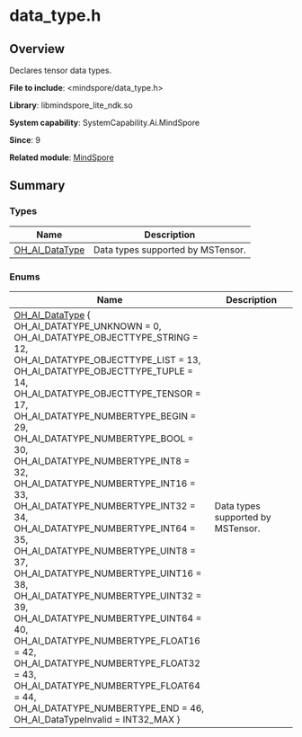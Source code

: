 # data_type.h


## Overview

Declares tensor data types.

**File to include**: <mindspore/data_type.h>

**Library**: libmindspore_lite_ndk.so

**System capability**: SystemCapability.Ai.MindSpore

**Since**: 9

**Related module**: [MindSpore](_mind_spore.md)


## Summary


### Types

| Name| Description|
| -------- | -------- |
| [OH_AI_DataType](_mind_spore.md#oh_ai_datatype-1) | Data types supported by MSTensor.|


### Enums

| Name| Description|
| -------- | -------- |
| [OH_AI_DataType](_mind_spore.md#oh_ai_datatype-1) {<br>OH_AI_DATATYPE_UNKNOWN = 0,<br>OH_AI_DATATYPE_OBJECTTYPE_STRING = 12, <br>OH_AI_DATATYPE_OBJECTTYPE_LIST = 13, <br>OH_AI_DATATYPE_OBJECTTYPE_TUPLE = 14, <br>OH_AI_DATATYPE_OBJECTTYPE_TENSOR = 17,<br>OH_AI_DATATYPE_NUMBERTYPE_BEGIN = 29, <br>OH_AI_DATATYPE_NUMBERTYPE_BOOL = 30, <br>OH_AI_DATATYPE_NUMBERTYPE_INT8 = 32, <br>OH_AI_DATATYPE_NUMBERTYPE_INT16 = 33,<br>OH_AI_DATATYPE_NUMBERTYPE_INT32 = 34,<br>OH_AI_DATATYPE_NUMBERTYPE_INT64 = 35, <br>OH_AI_DATATYPE_NUMBERTYPE_UINT8 = 37, <br>OH_AI_DATATYPE_NUMBERTYPE_UINT16 = 38, <br>OH_AI_DATATYPE_NUMBERTYPE_UINT32 = 39,<br>OH_AI_DATATYPE_NUMBERTYPE_UINT64 = 40, <br>OH_AI_DATATYPE_NUMBERTYPE_FLOAT16 = 42, <br>OH_AI_DATATYPE_NUMBERTYPE_FLOAT32 = 43, <br>OH_AI_DATATYPE_NUMBERTYPE_FLOAT64 = 44, <br>OH_AI_DATATYPE_NUMBERTYPE_END = 46,<br>OH_AI_DataTypeInvalid = INT32_MAX } | Data types supported by MSTensor.|
